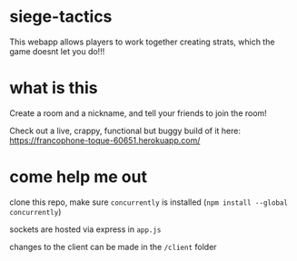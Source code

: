 # siege-tactics

This webapp allows players to work together creating strats, which the game doesnt let you do!!!

# what is this

Create a room and a nickname, and tell your friends to join the room!

Check out a live, crappy, functional but buggy build of it here: https://francophone-toque-60651.herokuapp.com/

# come help me out

clone this repo, make sure `concurrently` is installed (`npm install --global concurrently`)

sockets are hosted via express in `app.js`

changes to the client can be made in the `/client` folder